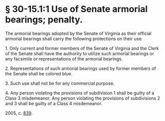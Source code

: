 # § 30-15.1:1 Use of Senate armorial bearings; penalty.

<p>The armorial bearings adopted by the Senate of Virginia as their official armorial bearings shall carry the following protections on their use:</p><p>1. Only current and former members of the Senate of Virginia and the Clerk of the Senate shall have the authority to utilize such armorial bearings or any facsimile or representations of the armorial bearings.</p><p>2. Representations of such armorial bearings used by former members of the Senate shall be colored blue.</p><p>3. Such use shall not be for any commercial purpose.</p><p>4. Any person violating the provisions of subdivision 1 shall be guilty of a Class 3 misdemeanor. Any person violating the provisions of subdivisions 2 and 3 shall be guilty of a Class 4 misdemeanor.</p><p>2005, c. <a href='http://lis.virginia.gov/cgi-bin/legp604.exe?051+ful+CHAP0839'>839</a>.</p>